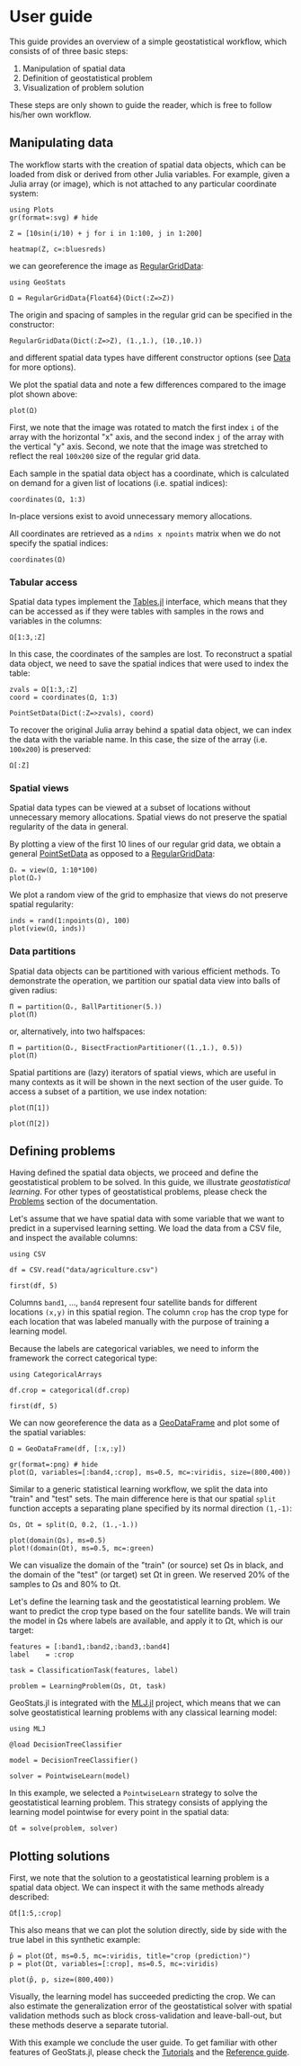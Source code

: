 # User guide

This guide provides an overview of a simple geostatistical workflow, which consists of
of three basic steps:

1. Manipulation of spatial data
2. Definition of geostatistical problem
3. Visualization of problem solution

These steps are only shown to guide the reader, which is free to follow his/her own workflow.

## Manipulating data

The workflow starts with the creation of spatial data objects, which can be loaded from
disk or derived from other Julia variables. For example, given a Julia array (or image),
which is not attached to any particular coordinate system:

```@example userguide
using Plots
gr(format=:svg) # hide

Z = [10sin(i/10) + j for i in 1:100, j in 1:200]

heatmap(Z, c=:bluesreds)
```

we can georeference the image as [RegularGridData](@ref):

```@example userguide
using GeoStats

Ω = RegularGridData{Float64}(Dict(:Z=>Z))
```

The origin and spacing of samples in the regular grid can be specified in the constructor:

```@example userguide
RegularGridData(Dict(:Z=>Z), (1.,1.), (10.,10.))
```

and different spatial data types have different constructor options (see [Data](data.md) for more options).

We plot the spatial data and note a few differences compared to the image plot shown above:

```@example userguide
plot(Ω)
```

First, we note that the image was rotated to match the first index `i` of the array
with the horizontal "x" axis, and the second index `j` of the array with the vertical
"y" axis. Second, we note that the image was stretched to reflect the real `100x200`
size of the regular grid data.

Each sample in the spatial data object has a coordinate, which is calculated on demand
for a given list of locations (i.e. spatial indices):

```@example userguide
coordinates(Ω, 1:3)
```

In-place versions exist to avoid unnecessary memory allocations.

All coordinates are retrieved as a `ndims x npoints` matrix when we do not specify
the spatial indices:

```@example userguide
coordinates(Ω)
```

### Tabular access

Spatial data types implement the [Tables.jl](https://github.com/JuliaData/Tables.jl)
interface, which means that they can be accessed as if they were tables with samples
in the rows and variables in the columns:

```@example userguide
Ω[1:3,:Z]
```

In this case, the coordinates of the samples are lost. To reconstruct a spatial data
object, we need to save the spatial indices that were used to index the table:

```@example userguide
zvals = Ω[1:3,:Z]
coord = coordinates(Ω, 1:3)

PointSetData(Dict(:Z=>zvals), coord)
```

To recover the original Julia array behind a spatial data object, we can index the
data with the variable name. In this case, the size of the array (i.e. `100x200`)
is preserved:

```@example userguide
Ω[:Z]
```

### Spatial views

Spatial data types can be viewed at a subset of locations without unnecessary
memory allocations. Spatial views do not preserve the spatial regularity of the
data in general.

By plotting a view of the first 10 lines of our regular grid data, we obtain a
general [PointSetData](@ref) as opposed to a [RegularGridData](@ref):

```@example userguide
Ωᵥ = view(Ω, 1:10*100)
plot(Ωᵥ)
```

We plot a random view of the grid to emphasize that views do not preserve
spatial regularity:

```@example userguide
inds = rand(1:npoints(Ω), 100)
plot(view(Ω, inds))
```

### Data partitions

Spatial data objects can be partitioned with various efficient methods.
To demonstrate the operation, we partition our spatial data view into
balls of given radius:

```@example userguide
Π = partition(Ωᵥ, BallPartitioner(5.))
plot(Π)
```

or, alternatively, into two halfspaces:

```@example userguide
Π = partition(Ωᵥ, BisectFractionPartitioner((1.,1.), 0.5))
plot(Π)
```

Spatial partitions are (lazy) iterators of spatial views, which are useful in
many contexts as it will be shown in the next section of the user guide. To
access a subset of a partition, we use index notation:

```@example userguide
plot(Π[1])
```

```@example userguide
plot(Π[2])
```

## Defining problems

Having defined the spatial data objects, we proceed and define the geostatistical
problem to be solved. In this guide, we illustrate *geostatistical learning*. For
other types of geostatistical problems, please check the [Problems](problems.md)
section of the documentation.

Let's assume that we have spatial data with some variable that we want to predict
in a supervised learning setting. We load the data from a CSV file, and inspect
the available columns:

```@example userguide
using CSV

df = CSV.read("data/agriculture.csv")

first(df, 5)
```

Columns `band1`, ..., `band4` represent four satellite bands for different
locations `(x,y)` in this spatial region. The column `crop` has the crop type
for each location that was labeled manually with the purpose of training a
learning model.

Because the labels are categorical variables, we need to inform the framework
the correct categorical type:

```@example userguide
using CategoricalArrays

df.crop = categorical(df.crop)

first(df, 5)
```

We can now georeference the data as a [GeoDataFrame](@ref) and plot some of
the spatial variables:

```@example userguide
Ω = GeoDataFrame(df, [:x,:y])

gr(format=:png) # hide
plot(Ω, variables=[:band4,:crop], ms=0.5, mc=:viridis, size=(800,400))
```

Similar to a generic statistical learning workflow, we split the data into "train"
and "test" sets. The main difference here is that our spatial `split` function
accepts a separating plane specified by its normal direction `(1,-1)`:

```@example userguide
Ωs, Ωt = split(Ω, 0.2, (1.,-1.))

plot(domain(Ωs), ms=0.5)
plot!(domain(Ωt), ms=0.5, mc=:green)
```

We can visualize the domain of the "train" (or source) set Ωs in black, and the
domain of the "test" (or target) set Ωt in green. We reserved 20% of the samples
to Ωs and 80% to Ωt.

Let's define the learning task and the geostatistical learning problem. We want
to predict the crop type based on the four satellite bands. We will train the model
in Ωs where labels are available, and apply it to Ωt, which is our target:

```@example userguide
features = [:band1,:band2,:band3,:band4]
label    = :crop

task = ClassificationTask(features, label)

problem = LearningProblem(Ωs, Ωt, task)
```

GeoStats.jl is integrated with the [MLJ.jl](https://github.com/alan-turing-institute/MLJ.jl)
project, which means that we can solve geostatistical learning problems with any classical
learning model:

```@example userguide
using MLJ

@load DecisionTreeClassifier

model = DecisionTreeClassifier()

solver = PointwiseLearn(model)
```

In this example, we selected a `PointwiseLearn` strategy to solve the geostatistical
learning problem. This strategy consists of applying the learning model pointwise for
every point in the spatial data:

```@example userguide
Ω̂t = solve(problem, solver)
```

## Plotting solutions

First, we note that the solution to a geostatistical learning problem is a spatial
data object. We can inspect it with the same methods already described:

```@example userguide
Ω̂t[1:5,:crop]
```

This also means that we can plot the solution directly, side by side with the
true label in this synthetic example:

```@example userguide
p̂ = plot(Ω̂t, ms=0.5, mc=:viridis, title="crop (prediction)")
p = plot(Ωt, variables=[:crop], ms=0.5, mc=:viridis)

plot(p̂, p, size=(800,400))
```

Visually, the learning model has succeeded predicting the crop. We can also
estimate the generalization error of the geostatistical solver with spatial
validation methods such as block cross-validation and leave-ball-out, but
these methods deserve a separate tutorial.

With this example we conclude the user guide. To get familiar with other
features of GeoStats.jl, please check the [Tutorials](@ref) and the
[Reference guide](@ref).
